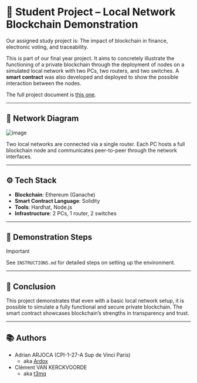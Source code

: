 # 🧱 Student Project – Local Network Blockchain Demonstration

Our assigned study project is: The impact of blockchain in finance, electronic voting, and traceability.

This is part of our final year project. It aims to concretely illustrate the functioning of a private blockchain through the deployment of nodes on a simulated local network with two PCs, two routers, and two switches. A **smart contract** was also developed and deployed to show the possible interaction between the nodes.

The full project document is [this one](./CPI1-27-A_ARJOCA_VAN-KERCKVOORDE.pdf).

---

## 📐 Network Diagram

![image](https://github.com/user-attachments/assets/cf46e266-7d53-4f2c-a9aa-f2546b0cea2f)

Two local networks are connected via a single router. Each PC hosts a full blockchain node and communicates peer-to-peer through the network interfaces.

---

## ⚙️ Tech Stack

- **Blockchain**: Ethereum (Ganache)
- **Smart Contract Language**: Solidity
- **Tools**: Hardhat, Node.js
- **Infrastructure**: 2 PCs, 1 router, 2 switches

---

## 🧪 Demonstration Steps

> [!IMPORTANT]
> See `INSTRUCTIONS.md` for detailed steps on setting up the environment.

---

## 🧠 Conclusion
This project demonstrates that even with a basic local network setup, it is possible to simulate a fully functional and secure private blockchain. The smart contract showcases blockchain’s strengths in transparency and trust.

---

## 📚 Authors
- Adrian ARJOCA (CPI-1-27-A Sup de Vinci Paris)
  - aka [Ardox](https://github.com/levraiardox)
- Clément VAN KERCKVOORDE
  - aka [t3mq](https://github.com/t3mq)
